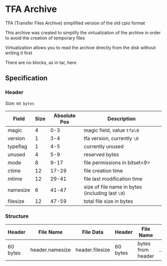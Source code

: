 # TFA Archive

TFA (Transfer Files Archive) simplified version of the old cpio format

This archive was created to simplify the virtualization of the archive in order to avoid the creation of temporary files

Virtualization allows you to read the archive directly from the disk without writing it first

There are no blocks, as in tar, here

## Specification

### Header

Size: `60 bytes`

| Field    | Size | Absolute Pos | Description                                      |
|----------|------|--------------|--------------------------------------------------|
| magic    | 4    | 0-3          | magic field, value `tfa\0`                       |
| version  | 1    | 3-4          | tfa version, currently `\0`                          |
| typeflag | 1    | 4-5          | currently unused                                 |
| unused   | 4    | 5-9          | reserved bytes                                   |
| mode     | 8    | 9-17         | file permissions in bitset<9>                    |
| ctime    | 12   | 17-29        | file creation time                               |
| mtime    | 12   | 29-41        | file last modification time                      |
| namesize | 6    | 41-47        | size of file name in bytes (including last `\0`) |
| filesize | 12   | 47-59        | total file size in bytes                         |

### Structure

| Header   | File Name       | File Data       | Header   | File Name         |     |
|----------|-----------------|-----------------|----------|-------------------|-----|
| 60 bytes | header.namesize | header.filesize | 60 bytes | bytes from header | ... |
